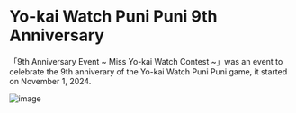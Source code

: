# Yo-kai Watch Puni Puni 9th Anniversary
「9th Anniversary Event ~ Miss Yo-kai Watch Contest ~」was an event to celebrate the 9th anniverary of the Yo-kai Watch Puni Puni game, it started on November 1, 2024.

![image](https://github.com/user-attachments/assets/8d36f2a8-bfdb-4e8a-a142-f11dd2b0d065)
